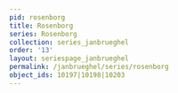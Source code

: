```yaml
---
pid: rosenborg
title: Rosenborg
series: Rosenborg
collection: series_janbrueghel
order: '13'
layout: seriespage_janbrueghel
permalink: /janbrueghel/series/rosenborg
object_ids: 10197|10198|10203
---
```

